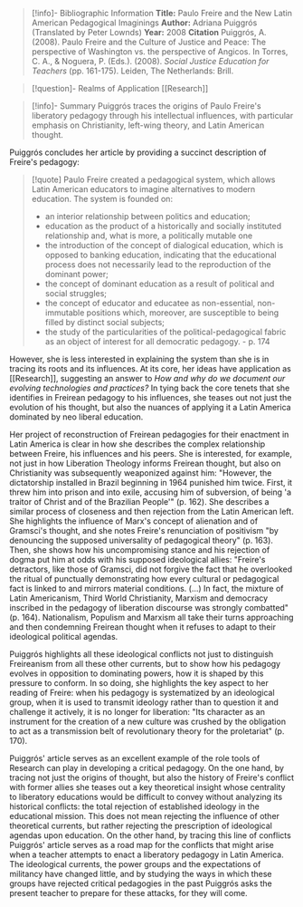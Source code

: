 >[!info]- Bibliographic Information
>**Title:** Paulo Freire and the New Latin American Pedagogical Imaginings
>**Author:** Adriana Puiggrós (Translated by Peter Lownds)
>**Year:** 2008
>**Citation**
>Puiggrós, A. (2008). Paulo Freire and the Culture of Justice and Peace: The perspective of Washington vs. the perspective of Angicos. In Torres, C. A., & Noguera, P. (Eds.). (2008). *Social Justice Education for Teachers* (pp. 161-175). Leiden, The Netherlands: Brill.

>[!question]- Realms of Application
>[[Research]]

>[!info]- Summary
>Puiggrós traces the origins of Paulo Freire's liberatory pedagogy through his intellectual influences, with particular emphasis on Christianity, left-wing theory, and Latin American thought.

Puiggrós concludes her article by providing a succinct description of Freire's pedagogy:

> [!quote] 
> Paulo Freire created a pedagogical system, which allows Latin American educators to imagine alternatives to modern education. The system is founded on:
> - an interior relationship between politics and education;
> - education as the product of a historically and socially instituted relationship and, what is more, a politically mutable one
> - the introduction of the concept of dialogical education, which is opposed to banking education, indicating that the educational process does not necessarily lead to the reproduction of the dominant power;
> - the concept of dominant education as a result of political and social struggles;
> - the concept of educator and educatee as non-essential, non-immutable positions which, moreover, are susceptible to being filled by distinct social subjects;
> - the study of the particularities of the political-pedagogical fabric as an object of interest for all democratic pedagogy.
> \- p. 174

However, she is less interested in explaining the system than she is in tracing its roots and its influences. At its core, her ideas have application as [[Research]], suggesting an answer to *How and why do we document our evolving technologies and practices?* In tying back the core tenets that she identifies in Freirean pedagogy to his influences, she teases out not just the evolution of his thought, but also the nuances of applying it a Latin America dominated by neo liberal education.

Her project of reconstruction of Freirean pedagogies for their enactment in Latin America is clear in how she describes the complex relationship between Freire, his influences and his peers. She is interested, for example, not just in how Liberation Theology informs Freirean thought, but also on Christianity was subsequently weaponized against him: "However, the dictatorship installed in Brazil beginning in 1964 punished him twice. First, it threw him into prison and into exile, accusing him of subversion, of being 'a traitor of Christ and of the Brazilian People'" (p. 162). She describes a similar process of closeness and then rejection from the Latin American left. She highlights the influence of Marx's concept of alienation and of Gramsci's thought, and she notes Freire's renunciation of positivism "by denouncing the supposed universality of pedagogical theory" (p. 163). Then, she shows how his uncompromising stance and his rejection of dogma put him at odds with his supposed ideological allies: "Freire's detractors, like those of Gramsci, did not forgive the fact that he overlooked the ritual of punctually demonstrating how every cultural or pedagogical fact is linked to and mirrors material conditions. (...) In fact, the mixture of Latin Americanism, Third World Christianity, Marxism and democracy inscribed in the pedagogy of liberation discourse was strongly combatted" (p. 164). Nationalism, Populism and Marxism all take their turns approaching and then condemning Freirean thought when it refuses to adapt to their ideological political agendas.

Puiggrós highlights all these ideological conflicts not just to distinguish Freireanism from all these other currents, but to show how his pedagogy evolves in opposition to dominating powers, how it is shaped by this pressure to conform. In so doing, she highlights the key aspect to her reading of Freire: when his pedagogy is systematized by an ideological group, when it is used to transmit ideology rather than to question it and challenge it actively, it is no longer for liberation: "Its character as an instrument for the creation of a new culture was crushed by the obligation to act as a transmission belt of revolutionary theory for the proletariat" (p. 170).

Puiggrós' article serves as an excellent example of the role tools of Research can play in developing a critical pedagogy. On the one hand, by tracing not just the origins of thought, but also the history of Freire's conflict with former allies she teases out a key theoretical insight whose centrality to liberatory educations would be difficult to convey without analyzing its historical conflicts: the total rejection of established ideology in the educational mission. This does not mean rejecting the influence of other theoretical currents, but rather rejecting the prescription of ideological agendas upon education. On the other hand, by tracing this line of conflicts Puiggrós' article serves as a road map for the conflicts that might arise when a teacher attempts to enact a liberatory pedagogy in Latin America. The ideological currents, the power groups and the expectations of militancy have changed little, and by studying the ways in which these groups have rejected critical pedagogies in the past Puiggrós asks the present teacher to prepare for these attacks, for they will come.